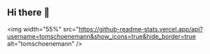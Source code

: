 ## Hi there 👋

<img width="55%" src="https://github-readme-stats.vercel.app/api?username=tomschoenemann&show_icons=true&hide_border=true alt="tomschoenemann" />
